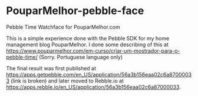 # PouparMelhor-pebble-face
Pebble Time Watchface for PouparMelhor.com 

This is a simple experience done with the Pebble SDK for my home management blog PouparMelhor. I done some describing of this at https://www.pouparmelhor.com/em-curso/criar-um-mostrador-para-o-pebble-time/ (Sorry. Portuguese language only)

The final result was first published at https://apps.getpebble.com/en_US/application/56a3b156eaa02c6a87000033 (link is broken) and later moved to Rebble.io at https://apps.rebble.io/en_US/application/56a3b156eaa02c6a87000033.
